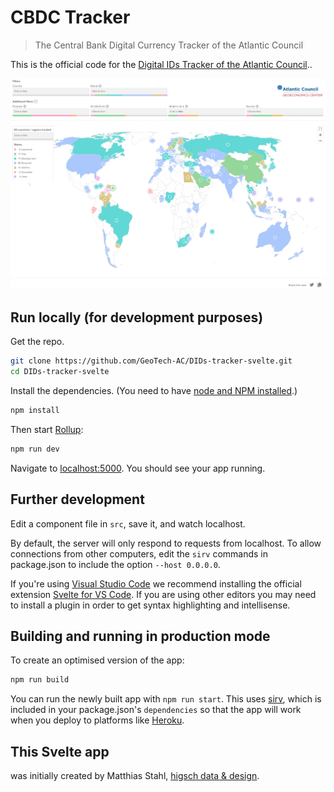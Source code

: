 # CBDC Tracker

> The Central Bank Digital Currency Tracker of the Atlantic Council

This is the official code for the [Digital IDs Tracker of the Atlantic Council](https://www.atlanticcouncil.org/blogs/econographics/the-rise-of-central-bank-digital-currencies/)..

![Screenshot of the CBDC Tracker](./public/img/screenshot.png)


## Run locally (for development purposes)

Get the repo.

```bash
git clone https://github.com/GeoTech-AC/DIDs-tracker-svelte.git
cd DIDs-tracker-svelte
```

Install the dependencies. (You need to have [node and NPM installed](https://nodejs.org/en/).)

```bash
npm install
```

Then start [Rollup](https://rollupjs.org):

```bash
npm run dev
```

Navigate to [localhost:5000](http://localhost:5000). You should see your app running.


## Further development

Edit a component file in `src`, save it, and watch localhost.

By default, the server will only respond to requests from localhost. To allow connections from other computers, edit the `sirv` commands in package.json to include the option `--host 0.0.0.0`.

If you're using [Visual Studio Code](https://code.visualstudio.com/) we recommend installing the official extension [Svelte for VS Code](https://marketplace.visualstudio.com/items?itemName=svelte.svelte-vscode). If you are using other editors you may need to install a plugin in order to get syntax highlighting and intellisense.


## Building and running in production mode

To create an optimised version of the app:

```bash
npm run build
```

You can run the newly built app with `npm run start`. This uses [sirv](https://github.com/lukeed/sirv), which is included in your package.json's `dependencies` so that the app will work when you deploy to platforms like [Heroku](https://heroku.com).


## This Svelte app

was initially created by Matthias Stahl, [higsch data & design](https://higsch.com).

